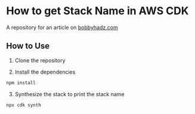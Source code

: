 # How to get Stack Name in AWS CDK

A repository for an article on
[bobbyhadz.com](https://bobbyhadz.com/blog/get-stack-name-aws-cdk)

## How to Use

1. Clone the repository

2. Install the dependencies

```bash
npm install
```

3. Synthesize the stack to print the stack name

```bash
npx cdk synth
```
